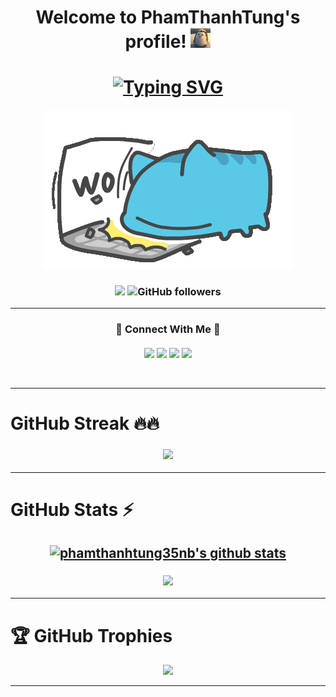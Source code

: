 <h1 align="center">
  Welcome to PhamThanhTung's profile!
  <img src="https://raw.githubusercontent.com/phamthanhtung35NB/phamthanhtung35NB/refs/heads/main/images/hello.webp" width="32">
</h1>
<h1 align="center">
  <a href="https://git.io/typing-svg"><img src="https://readme-typing-svg.herokuapp.com?font=Fira+Code&weight=500&duration=1500&pause=500&center=true&vCenter=true&multiline=true&width=435&height=120&lines=%F0%9F%91%8B+Hello+%F0%9F%91%8B;My+name+is+Ph%E1%BA%A1m+Thanh+T%C3%B9ng;I+am+21+years+old;I'm+studying+at+UET+-+VNU" alt="Typing SVG" /></a>
</h1>

<p align="center">
        <img src="https://raw.githubusercontent.com/phamthanhtung35NB/phamthanhtung35NB/refs/heads/main/images/8674905b3c57ca65503d14f79fcc3b87.gif" alt="Github Stats" />
</p>

<h3 align="center">

[![](https://komarev.com/ghpvc/?username=phamthanhtung35nb&color=green&style=flat-square&label=PROFILE+VIEWS)](https://github.com/phamthanhtung35NB)
<img alt="GitHub followers" src="https://img.shields.io/github/followers/phamthanhtung35nb">
</h3>

---

<h3 align="center">
👀 Connect With Me 👀



<br />


<a href="https://www.facebook.com/phamthanhtung35nb/" target="blank"><img align="center" src="https://img.shields.io/badge/-Pham%20Thanh%20Tung-4267b2?logo=facebook&logoColor=white" /></a>
<a href="https://www.linkedin.com/in/phamthanhtung35nb/" target="blank"><img align="center" src="https://img.shields.io/badge/-Pham%20Thanh%20Tung-0077B5?logo=linkedin&logoColor=white" /></a>
<a href="https://discord.com/#7595" target="blank"><img align="center" src="https://img.shields.io/badge/-phamthanhtung35nb-436EEE?logo=discord&logoColor=white" /></a>
<a href="https://www.hackerrank.com/profile/phamthanhtung35n" target="blank"><img align="center" src="https://img.shields.io/badge/-Pham%20Thanh%20Tung-006400?logo=hackerrank&logoColor=white" /></a>
</h3>
<br />

------ ------

<h1 align="left">
GitHub Streak 🔥🔥
</h1>
<h3 align="center">
  <a href="https://github.com/phamthanhtung35nb?tab=repositories">
    <img src="https://github-readme-streak-stats.herokuapp.com/?user=phamthanhtung35nb&theme=chartreuse-dark" />
  </a>
</h3>

---

<h1 align="left">
GitHub Stats ⚡
</h1>
<h2 align="center">
  <a href="https://github.com/phamthanhtung35nb?tab=repositories">
    <img src="https://github-readme-stats.vercel.app/api?username=phamthanhtung35nb&show_icons=true&include_all_commits=true&count_private=true&theme=chartreuse-dark" alt="phamthanhtung35nb's github stats" />
  </a>
</h2>

<h3 align="center">
  <a href="https://github.com/phamthanhtung35nb?tab=repositories">
    <img src="https://github-readme-stats.vercel.app/api/top-langs/?username=phamthanhtung35nb&langs_count=10&layout=compact&theme=chartreuse-dark" />
  </a>
</h3>

---

<h1 align="left">
🏆 GitHub Trophies
</h1>
<p align="center">
  <img src="https://github-profile-trophy.vercel.app/?username=phamthanhtung35nb&theme=chartreuse-dark&row=1&column=6" />
</p>


---

<br />


